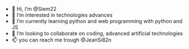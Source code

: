 - 👋 Hi, I’m @Siem22
- 👀 I’m interested in technologies advances
- 🌱 I’m currently learning python and web programming with python and JS
- 💞️ I’m looking to collaborate on coding, advanced artificial technologies
- 📫 you can reach me trough @JeanSi82n

<!---
Siem22/Siem22 is a ✨ special ✨ repository because its `README.md` (this file) appears on your GitHub profile.
You can click the Preview link to take a look at your changes.
--->
